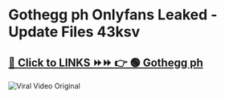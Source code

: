
 # Gothegg ph Onlyfans Leaked - Update Files 43ksv

## <h2><a href="https://clipsfans.com/Gothegg_ph&ref=git">🔗 Click to LINKS ⏩⏩ 👉 🟢 Gothegg ph </a></h2>

<a href="https://clipsfans.com/Gothegg_ph&ref=git" rel="nofollow" data-target="animated-image.originalLink"><img src="https://i.ibb.co.com/xMMVF88/686577567.gif" alt="Viral Video Original" style="max-width: 100%; display: inline-block;" data-target="animated-image.originalImage"></a>


